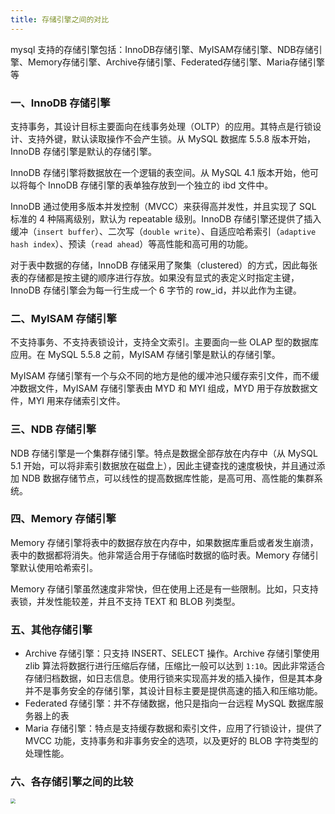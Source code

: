 ```yaml
---
title: 存储引擎之间的对比
---
```


mysql 支持的存储引擎包括：InnoDB存储引擎、MyISAM存储引擎、NDB存储引擎、Memory存储引擎、Archive存储引擎、Federated存储引擎、Maria存储引擎 等

### 一、InnoDB 存储引擎

支持事务，其设计目标主要面向在线事务处理（OLTP）的应用。其特点是行锁设计、支持外键，默认读取操作不会产生锁。从 MySQL 数据库 5.5.8 版本开始，InnoDB 存储引擎是默认的存储引擎。

InnoDB 存储引擎将数据放在一个逻辑的表空间。从 MySQL 4.1 版本开始，他可以将每个 InnoDB 存储引擎的表单独存放到一个独立的 ibd 文件中。

InnoDB 通过使用多版本并发控制（MVCC）来获得高并发性，并且实现了 SQL 标准的 4 种隔离级别，默认为 repeatable 级别。InnoDB 存储引擎还提供了插入缓冲（`insert buffer`）、二次写（`double write`）、自适应哈希索引（`adaptive hash index`）、预读（`read ahead`）等高性能和高可用的功能。

对于表中数据的存储，InnoDB 存储采用了聚集（clustered）的方式，因此每张表的存储都是按主键的顺序进行存放。如果没有显式的表定义时指定主键，InnoDB 存储引擎会为每一行生成一个 6 字节的 row_id，并以此作为主键。

### 二、MyISAM 存储引擎

不支持事务、不支持表锁设计，支持全文索引。主要面向一些 OLAP 型的数据库应用。在 MySQL 5.5.8 之前，MyISAM 存储引擎是默认的存储引擎。

MyISAM 存储引擎有一个与众不同的地方是他的缓冲池只缓存索引文件，而不缓冲数据文件，MyISAM 存储引擎表由 MYD 和 MYI 组成，MYD 用于存放数据文件，MYI 用来存储索引文件。

### 三、NDB 存储引擎

NDB 存储引擎是一个集群存储引擎。特点是数据全部存放在内存中（从 MySQL 5.1 开始，可以将非索引数据放在磁盘上），因此主键查找的速度极快，并且通过添加 NDB 数据存储节点，可以线性的提高数据库性能，是高可用、高性能的集群系统。

### 四、Memory 存储引擎

Memory 存储引擎将表中的数据存放在内存中，如果数据库重启或者发生崩溃，表中的数据都将消失。他非常适合用于存储临时数据的临时表。Memory 存储引擎默认使用哈希索引。

Memory 存储引擎虽然速度非常快，但在使用上还是有一些限制。比如，只支持表锁，并发性能较差，并且不支持 TEXT 和 BLOB 列类型。

### 五、其他存储引擎

- Archive 存储引擎：只支持 INSERT、SELECT 操作。Archive 存储引擎使用 zlib 算法将数据行进行压缩后存储，压缩比一般可以达到 `1:10`。因此非常适合存储归档数据，如日志信息。使用行锁来实现高并发的插入操作，但是其本身并不是事务安全的存储引擎，其设计目标主要是提供高速的插入和压缩功能。
- Federated 存储引擎：并不存储数据，他只是指向一台远程 MySQL 数据库服务器上的表
- Maria 存储引擎：特点是支持缓存数据和索引文件，应用了行锁设计，提供了 MVCC 功能，支持事务和非事务安全的选项，以及更好的 BLOB 字符类型的处理性能。

### 六、各存储引擎之间的比较

<img src="./image/存储引擎之间的对比.png" style="zoom:50%;" />



